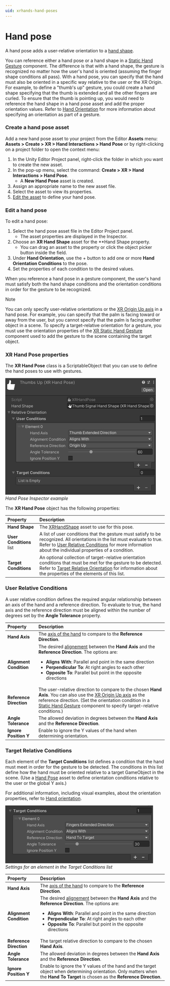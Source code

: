 ```yaml
---
uid: xrhands-hand-poses
---
```


# Hand pose

A hand pose adds a user-relative orientation to a [hand shape](xref:xrhands-hand-shapes).

You can reference either a hand pose or a hand shape in a [Static Hand Gesture](xref:xrhands-static-gesture-component) component. The difference is that with a hand shape, the gesture is recognized no matter how the user's hand is oriented (assuming the finger shape conditions all pass). With a hand pose, you can specify that the hand must also be oriented in a specific way relative to the user or the XR Origin. For example, to define a "thumb's up" gesture, you could create a hand shape specifying that the thumb is extended and all the other fingers are curled. To ensure that the thumb is pointing up, you would need to reference the hand shape in a hand pose asset and add the proper orientation values. Refer to [Hand Orientation](xref:xrhands-hand-orientation) for more information about specifying an orientation as part of a gesture.

### Create a hand pose asset

Add a new hand pose asset to your project from the Editor **Assets** menu: **Assets > Create > XR > Hand Interactions > Hand Pose** or by right-clicking on a project folder to open the context menu:

1. In the Unity Editor Project panel, right-click the folder in which you want to create the new asset.
2. In the pop-up menu, select the command: **Create > XR > Hand Interactions > Hand Pose**.
   * A **New Hand Pose** asset is created.
3. Assign an appropriate name to the new asset file.
4. Select the asset to view its properties.
5. [Edit the asset](#edit-a-hand-pose) to define your hand pose.

### Edit a hand pose

To edit a hand pose:

1. Select the hand pose asset file in the Editor Project panel.
   * The asset properties are displayed in the Inspector.
2. Choose an **XR Hand Shape** asset for the **Hand Shape property.
   * You can drag an asset to the property or click the object picker button inside the field.
3. Under **Hand Orientation**, use the + button to add one or more **Hand Orientation Conditions** to the pose.
4. Set the properties of each condition to the desired values.   
 
When you reference a hand pose in a gesture component, the user's hand must satisfy both the hand shape conditions and the orientation conditions in order for the gesture to be recognized.

> [!NOTE]
> You can only specify user-relative orientations or the [XR Origin Up axis](xref:xrhands-hand-orientation#origin-up) in a hand pose. For example, you can specify that the palm is facing toward or away from the user, but you cannot specify that the palm is facing another object in a scene. To specify a target-relative orientation for a gesture, you must use the orientation properties of the [XR Static Hand Gesture](xref:xrhands-static-gesture-component) component used to add the gesture to the scene containing the target object.
  
### XR Hand Pose properties
 
The **XR Hand Pose** class is a ScriptableObject that you can use to define the hand poses to use with gestures.

![XR Hand Pose Inspector](../images/gestures/hand-pose.png) <br /> *Hand Pose Inspector example*

The **XR Hand Pose** object has the following properties:

| Property | Description |
| :------- | :---------- |
| **Hand Shape** | The [XRHandShape](xref:xrhands-hand-shapes) asset to use for this pose. |
| **User Conditions** list | A list of user conditions that the gesture must satisfy to be recognized. All orientations in the list must evaluate to true. Refer to [User Relative Conditions](#user-relative-conditions) for more information about the individual properties of a condition. |
| **Target Conditions** | An optional collection of target-relative orientation conditions that must be met for the gesture to be detected. Refer to [Target Relative Orientation](#target-relative-conditions) for information about the properties of the elements of this list. |
  
### User Relative Conditions

A user relative condition defines the required angular relationship between an axis of the hand and a reference direction. To evaluate to true, the hand axis and the reference direction must be aligned within the number of degrees set by the **Angle Tolerance** property.

| Property | Description |
| :------- | :---------- |
| **Hand Axis** | The [axis of the hand](xref:xrhands-hand-orientation#hand-axis) to compare to the **Reference Direction**. |
| **Alignment Condition**| The desired [alignement](xref:xrhands-hand-orientation#alignment) between the **Hand Axis** and the **Reference Direction**. The options are:<ul><li><b>Aligns With</b>: Parallel and point in the same direction</li><li><b>Perpendicular To</b>: At right angles to each other</li><li><b>Opposite To</b>: Parallel but point in the opposite directions</li></ul> |
| **Reference Direction** | The user-relative direction to compare to the chosen **Hand Axis**. You can also use the [XR Origin Up axis](xref:xrhands-hand-orientation#origin-up) as the reference direction. (Set the orientation condition in a [Static Hand Gesture](xref:xrhands-static-gesture-component) component to specify target-relative conditions.) |
| **Angle Tolerance**| The allowed deviation in degrees between the **Hand Axis** and the **Reference Direction**. |
| **Ignore Position Y** | Enable to ignore the Y values of the hand when determining orientation. |

### Target Relative Conditions

Each element of the **Target Conditions** list defines a condition that the hand must meet in order for the gesture to be detected. The conditions in this list define how the hand must be oriented relative to a target GameObject in the scene. (Use a [Hand Pose](xref:xrhands-hand-poses) asset to define orientation conditions relative to the user or the global Y axis.)

For additional information, including visual examples, about the orientation properties, refer to [Hand orientation](xref:xrhands-hand-orientation).

![Settings for an element in the Target Conditions list](../images/gestures/target-relative-orientation.png)<br/>*Settings for an element in the Target Conditions list*

| Property | Description |
| :------- | :---------- |
| **Hand Axis** | The [axis of the hand](xref:xrhands-hand-orientation#hand-axis) to compare to the **Reference Direction**. |
| **Alignment Condition** | The desired [alignement](xref:xrhands-hand-orientation#alignment) between the **Hand Axis** and the **Reference Direction**. The options are:<ul><li><b>Aligns With</b>: Parallel and point in the same direction</li><li><b>Perpendicular To</b>: At right angles to each other</li><li><b>Opposite To</b>: Parallel but point in the opposite directions</li></ul>|
| **Reference Direction** | The target relative direction to compare to the chosen **Hand Axis**. |
| **Angle Tolerance** | The allowed deviation in degrees between the **Hand Axis** and the **Reference Direction**. |
| **Ignore Position Y** | Enable to ignore the Y values of the hand and the target object when determining orientation. Only matters when the **Hand To Target** is chosen as the **Reference Direction**. |
